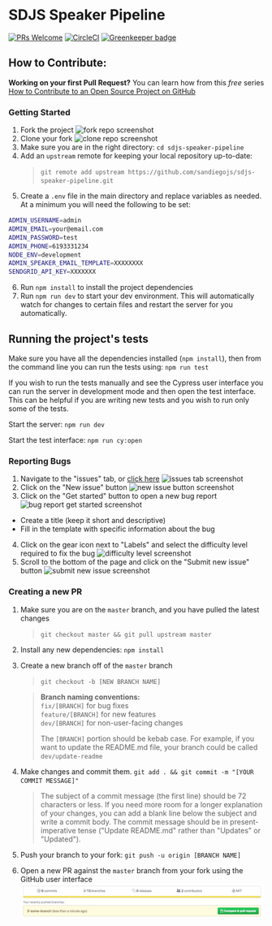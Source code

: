 # SDJS Speaker Pipeline

[![PRs Welcome](https://img.shields.io/badge/PRs-welcome-brightgreen.svg?style=flat-square)](#how-to-contribute) [![CircleCI](https://circleci.com/gh/sandiegojs/sdjs-speaker-pipeline.svg?style=svg)](https://circleci.com/gh/sandiegojs/sdjs-speaker-pipeline) [![Greenkeeper badge](https://badges.greenkeeper.io/sandiegojs/sdjs-speaker-pipeline.svg)](https://greenkeeper.io/)

## How to Contribute: 

**Working on your first Pull Request?** You can learn how from this _free_ series [How to Contribute to an Open Source Project on GitHub](https://egghead.io/series/how-to-contribute-to-an-open-source-project-on-github)

### Getting Started

1. Fork the project
![fork repo screenshot](readme-images/button_fork.png)
2. Clone your fork
![clone repo screenshot](readme-images/button_clone-repo.png)
3. Make sure you are in the right directory: `cd sdjs-speaker-pipeline`
4. Add an `upstream` remote for keeping your local repository up-to-date:
   > `git remote add upstream https://github.com/sandiegojs/sdjs-speaker-pipeline.git`
5. Create a `.env` file in the main directory and replace variables as needed. At a minimum you will need the following to be set:

```sh
ADMIN_USERNAME=admin
ADMIN_EMAIL=your@email.com	
ADMIN_PASSWORD=test	
ADMIN_PHONE=6193331234	
NODE_ENV=development	
ADMIN_SPEAKER_EMAIL_TEMPLATE=XXXXXXXX	
SENDGRID_API_KEY=XXXXXXX	
```

6. Run `npm install` to install the project dependencies
7. Run `npm run dev` to start your dev environment. This will automatically watch for changes to certain files and restart the server for you automatically.

## Running the project's tests

Make sure you have all the dependencies installed (`npm install`), then from the command line you can run the tests using: `npm run test`

If you wish to run the tests manually and see the Cypress user interface you can run the server in development mode and then open the test interface. This can be helpful if you are writing new tests and you wish to run only some of the tests.

Start the server: `npm run dev`

Start the test interface: `npm run cy:open`

### Reporting Bugs

1. Navigate to the "issues" tab, or [click here](https://github.com/sandiegojs/sdjs-speaker-pipeline/issues)
![issues tab screenshot](readme-images/tab_issues.png)
2. Click on the "New issue" button
![new issue button screenshot](readme-images/button_new-issue.png)
3. Click on the "Get started" button to open a new bug report
![bug report get started screenshot](readme-images/button_bug-report-get-started.png)
  - Create a title (keep it short and descriptive)
  - Fill in the template with specific information about the bug
4. Click on the gear icon next to "Labels" and select the difficulty level required to fix the bug
![difficulty level screenshot](readme-images/labels_difficulty-level.png)
5. Scroll to the bottom of the page and click on the "Submit new issue" button
![submit new issue screenshot](readme-images/button_submit-new-issue.png)


### Creating a new PR

1. Make sure you are on the `master` branch, and you have pulled the latest changes

   > `git checkout master && git pull upstream master`

2. Install any new dependencies: `npm install`

3. Create a new branch off of the `master` branch

   > `git checkout -b [NEW BRANCH NAME]`

   > **Branch naming conventions:**  
   > `fix/[BRANCH]` for bug fixes  
   > `feature/[BRANCH]` for new features  
   > `dev/[BRANCH]` for non-user-facing changes  
   >  
   > The `[BRANCH]` portion should be kebab case. For example, if you want to update the README.md file, your branch could be called `dev/update-readme`

4. Make changes and commit them. `git add . && git commit -m "[YOUR COMMIT MESSAGE]"`

   > The subject of a commit message (the first line) should be 72 characters or less. If you need more room for a longer explanation of your changes, you can add a blank line below the subject and write a commit body. The commit message should be in present-imperative tense ("Update README.md" rather than "Updates" or "Updated").

5. Push your branch to your fork: `git push -u origin [BRANCH NAME]`

6. Open a new PR against the `master` branch from your fork using the GitHub user interface
![create pull request screenshot](readme-images/pull-request.png)